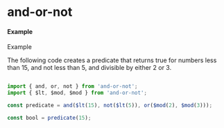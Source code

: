 # and-or-not

#### Example

Example

The following code creates a predicate that returns true for numbers less than 15, and not less than 5, and divisible by either 2 or 3.

```javascript

import { and, or, not } from 'and-or-not';
import { $lt, $mod, $mod } from 'and-or-not';

const predicate = and($lt(15), not($lt(5)), or($mod(2), $mod(3)));

const bool = predicate(15);

```
